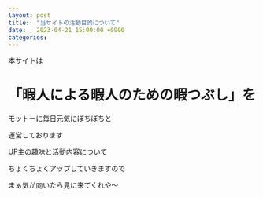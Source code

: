 ```yaml
---
layout: post
title:  "当サイトの活動目的について"
date:   2023-04-21 15:00:00 +0900
categories:
---
```



本サイトは

# 「暇人による暇人のための暇つぶし」を

モットーに毎日元気にぼちぼちと

運営しております

UP主の趣味と活動内容について

ちょくちょくアップしていきますので

まぁ気が向いたら見に来てくれや～